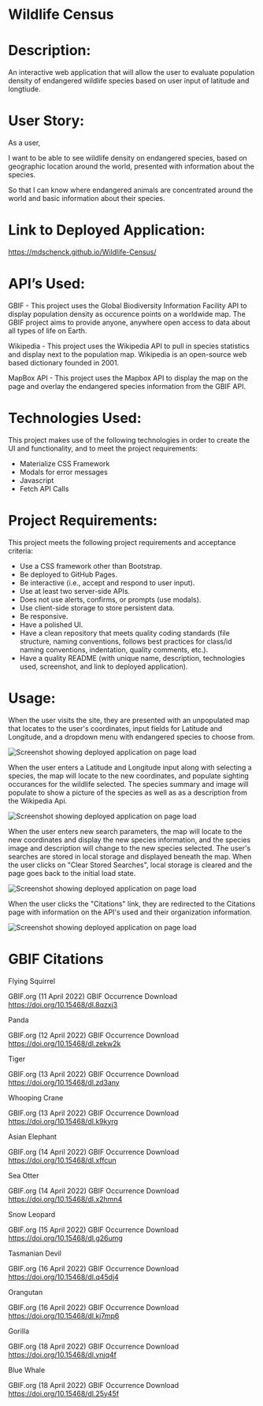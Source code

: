 # Wildlife Census

# Description:

An interactive web application that will allow the user to evaluate population density of endangered wildlife species based on user input of latitude and longtiude.

# User Story:

As a user,

I want to be able to see wildlife density on endangered species, based on geographic location around the world, presented with information about the species.

So that I can know where endangered animals are concentrated around the world and basic information about their species.

# Link to Deployed Application:

https://mdschenck.github.io/Wildlife-Census/

# API’s Used:

GBIF - This project uses the Global Biodiversity Information Facility API to display population density as occurence points on a worldwide map. The GBIF project aims to provide anyone, anywhere open access to data about all types of life on Earth.

Wikipedia - This project uses the Wikipedia API to pull in species statistics and display next to the population map. Wikipedia is an open-source web based dictionary founded in 2001.

MapBox API - This project uses the Mapbox API to display the map on the page and overlay the endangered species information from the GBIF API.

# Technologies Used:

This project makes use of the following technologies in order to create the UI and functionality, and to meet the project requirements:

- Materialize CSS Framework
- Modals for error messages
- Javascript
- Fetch API Calls

# Project Requirements:

This project meets the following project requirements and acceptance criteria:

- Use a CSS framework other than Bootstrap.
- Be deployed to GitHub Pages.
- Be interactive (i.e., accept and respond to user input).
- Use at least two server-side APIs.
- Does not use alerts, confirms, or prompts (use modals).
- Use client-side storage to store persistent data.
- Be responsive.
- Have a polished UI.
- Have a clean repository that meets quality coding standards (file structure, naming conventions, follows best practices for class/id naming conventions, indentation, quality comments, etc.).
- Have a quality README (with unique name, description, technologies used, screenshot, and link to deployed application).

# Usage:

When the user visits the site, they are presented with an unpopulated map that locates to the user's coordinates, input fields for Latitude and Longitude, and a dropdown menu with endangered species to choose from.

![Screenshot showing deployed application on page load](assets/images/wildlifeCensusScreenshot1.JPG)

When the user enters a Latitude and Longitude input along with selecting a species, the map will locate to the new coordinates, and populate sighting occurances for the wildlife selected. The species summary and image will populate to show a picture of the species as well as as a description from the Wikipedia Api.

![Screenshot showing deployed application on page load](assets/images/wildlifeCensusScreenshot2.JPG)

When the user enters new search parameters, the map will locate to the new coordinates and display the new species information, and the species image and description will change to the new species selected. The user's searches are stored in local storage and displayed beneath the map. When the user clicks on "Clear Stored Searches", local storage is cleared and the page goes back to the initial load state.

![Screenshot showing deployed application on page load](assets/images/wildlifeCensusScreenshot4.JPG)

When the user clicks the "Citations" link, they are redirected to the Citations page with information on the API's used and their organization information.

![Screenshot showing deployed application on page load](assets/images/wildlifeCensusScreenshot3.JPG)

# GBIF Citations

Flying Squirrel

GBIF.org (11 April 2022) GBIF Occurrence Download https://doi.org/10.15468/dl.8qzxj3

Panda

GBIF.org (12 April 2022) GBIF Occurrence Download https://doi.org/10.15468/dl.zekw2k

Tiger

GBIF.org (13 April 2022) GBIF Occurrence Download https://doi.org/10.15468/dl.zd3any

Whooping Crane

GBIF.org (13 April 2022) GBIF Occurrence Download https://doi.org/10.15468/dl.k9kyrg

Asian Elephant

GBIF.org (14 April 2022) GBIF Occurrence Download https://doi.org/10.15468/dl.xffcun

Sea Otter

GBIF.org (14 April 2022) GBIF Occurrence Download https://doi.org/10.15468/dl.x2hmn4

Snow Leopard

GBIF.org (15 April 2022) GBIF Occurrence Download https://doi.org/10.15468/dl.g26umg

Tasmanian Devil

GBIF.org (16 April 2022) GBIF Occurrence Download https://doi.org/10.15468/dl.q45dj4

Orangutan

GBIF.org (16 April 2022) GBIF Occurrence Download https://doi.org/10.15468/dl.kj7mp6

Gorilla

GBIF.org (18 April 2022) GBIF Occurrence Download https://doi.org/10.15468/dl.ynjq4f

Blue Whale

GBIF.org (18 April 2022) GBIF Occurrence Download https://doi.org/10.15468/dl.25y45f
